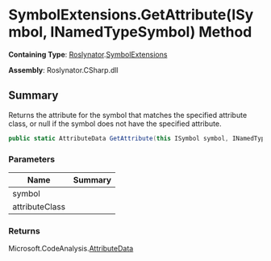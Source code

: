 # SymbolExtensions\.GetAttribute\(ISymbol, INamedTypeSymbol\) Method

**Containing Type**: [Roslynator](../../README.md)\.[SymbolExtensions](../README.md)

**Assembly**: Roslynator\.CSharp\.dll

## Summary

Returns the attribute for the symbol that matches the specified attribute class, or null if the symbol does not have the specified attribute\.

```csharp
public static AttributeData GetAttribute(this ISymbol symbol, INamedTypeSymbol attributeClass)
```

### Parameters

| Name | Summary |
| ---- | ------- |
| symbol | |
| attributeClass | |

### Returns

Microsoft\.CodeAnalysis\.[AttributeData](https://docs.microsoft.com/en-us/dotnet/api/microsoft.codeanalysis.attributedata)

